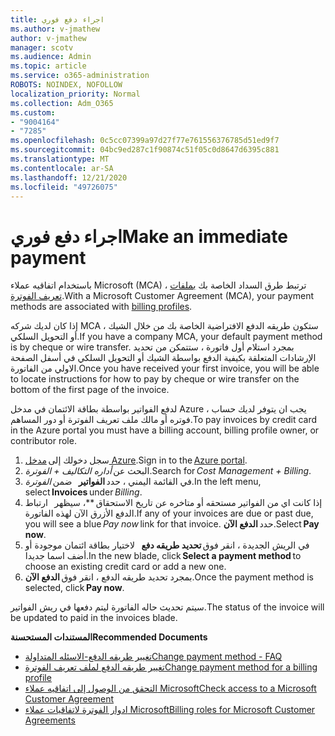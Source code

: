 ```yaml
---
title: اجراء دفع فوري
ms.author: v-jmathew
author: v-jmathew
manager: scotv
ms.audience: Admin
ms.topic: article
ms.service: o365-administration
ROBOTS: NOINDEX, NOFOLLOW
localization_priority: Normal
ms.collection: Adm_O365
ms.custom:
- "9004164"
- "7285"
ms.openlocfilehash: 0c5cc07399a97d27f77e761556376785d51ed9f7
ms.sourcegitcommit: 04bc9ed287c1f90874c51f05c0d8647d6395c881
ms.translationtype: MT
ms.contentlocale: ar-SA
ms.lasthandoff: 12/21/2020
ms.locfileid: "49726075"
---
```

# <a name="make-an-immediate-payment"></a><span data-ttu-id="9aa41-102">اجراء دفع فوري</span><span class="sxs-lookup"><span data-stu-id="9aa41-102">Make an immediate payment</span></span>

<span data-ttu-id="9aa41-103">باستخدام اتفاقيه عملاء Microsoft (MCA) ، ترتبط طرق السداد الخاصة بك [بملفات تعريف الفوترة](https://docs.microsoft.com/azure/billing/billing-how-to-change-credit-card?WT.mc_id=Portal-Microsoft_Azure_Support#change-payment-method-for-a-billing-profile).</span><span class="sxs-lookup"><span data-stu-id="9aa41-103">With a Microsoft Customer Agreement (MCA), your payment methods are associated with [billing profiles](https://docs.microsoft.com/azure/billing/billing-how-to-change-credit-card?WT.mc_id=Portal-Microsoft_Azure_Support#change-payment-method-for-a-billing-profile).</span></span>

<span data-ttu-id="9aa41-104">إذا كان لديك شركه MCA ، ستكون طريقه الدفع الافتراضية الخاصة بك من خلال الشيك أو التحويل السلكي.</span><span class="sxs-lookup"><span data-stu-id="9aa41-104">If you have a company MCA, your default payment method is by cheque or wire transfer.</span></span> <span data-ttu-id="9aa41-105">بمجرد استلام أول فاتورة ، ستتمكن من تحديد الإرشادات المتعلقة بكيفية الدفع بواسطة الشيك أو التحويل السلكي في أسفل الصفحة الاولي من الفاتورة.</span><span class="sxs-lookup"><span data-stu-id="9aa41-105">Once you have received your first invoice, you will be able to locate instructions for how to pay by cheque or wire transfer on the bottom of the first page of the invoice.</span></span>

<span data-ttu-id="9aa41-106">لدفع الفواتير بواسطة بطاقة الائتمان في مدخل Azure ، يجب ان يتوفر لديك حساب فوتره أو مالك ملف تعريف الفوترة أو دور المساهم.</span><span class="sxs-lookup"><span data-stu-id="9aa41-106">To pay invoices by credit card in the Azure portal you must have a billing account, billing profile owner, or contributor role.</span></span>

1. <span data-ttu-id="9aa41-107">سجل دخولك إلى [مدخل Azure](https://portal.azure.com/).</span><span class="sxs-lookup"><span data-stu-id="9aa41-107">Sign in to the [Azure portal](https://portal.azure.com/).</span></span>
2. <span data-ttu-id="9aa41-108">البحث عن *أداره التكاليف + الفوترة*.</span><span class="sxs-lookup"><span data-stu-id="9aa41-108">Search for *Cost Management + Billing*.</span></span>
3. <span data-ttu-id="9aa41-109">في القائمة اليمني ، حدد **الفواتير**   ضمن *الفوترة*.</span><span class="sxs-lookup"><span data-stu-id="9aa41-109">In the left menu, select **Invoices** under *Billing*.</span></span>
4. <span data-ttu-id="9aa41-110">إذا كانت اي من الفواتير مستحقه أو متاخره عن تاريخ الاستحقاق \*\*، سيظهر   ارتباط الدفع الأزرق الآن لهذه الفاتورة.</span><span class="sxs-lookup"><span data-stu-id="9aa41-110">If any of your invoices are due or past due, you will see a blue *Pay now* link for that invoice.</span></span> <span data-ttu-id="9aa41-111">حدد **الدفع الآن**.</span><span class="sxs-lookup"><span data-stu-id="9aa41-111">Select **Pay now**.</span></span>
5. <span data-ttu-id="9aa41-112">في الريش الجديدة ، انقر فوق **تحديد طريقه دفع**   لاختيار بطاقة ائتمان موجودة أو أضف اسما جديدا.</span><span class="sxs-lookup"><span data-stu-id="9aa41-112">In the new blade, click **Select a payment method** to choose an existing credit card or add a new one.</span></span>
6. <span data-ttu-id="9aa41-113">بمجرد تحديد طريقه الدفع ، انقر فوق **الدفع الآن**.</span><span class="sxs-lookup"><span data-stu-id="9aa41-113">Once the payment method is selected, click **Pay now**.</span></span>

<span data-ttu-id="9aa41-114">سيتم تحديث حاله الفاتورة ليتم دفعها في ريش الفواتير.</span><span class="sxs-lookup"><span data-stu-id="9aa41-114">The status of the invoice will be updated to paid in the invoices blade.</span></span>

<span data-ttu-id="9aa41-115">**المستندات المستحسنة**</span><span class="sxs-lookup"><span data-stu-id="9aa41-115">**Recommended Documents**</span></span>

- [<span data-ttu-id="9aa41-116">تغيير طريقه الدفع-الاسئله المتداولة</span><span class="sxs-lookup"><span data-stu-id="9aa41-116">Change payment method - FAQ</span></span>](https://docs.microsoft.com/azure/billing/billing-how-to-change-credit-card?WT.mc_id=Portal-Microsoft_Azure_Support#frequently-asked-questions)
- [<span data-ttu-id="9aa41-117">تغيير طريقه الدفع لملف تعريف الفوترة</span><span class="sxs-lookup"><span data-stu-id="9aa41-117">Change payment method for a billing profile</span></span>](https://docs.microsoft.com/azure/cost-management-billing/manage/change-credit-card?WT.mc_id=Portal-Microsoft_Azure_Support#manage-credit-cards-for-a-microsoft-customer-agreement)
- [<span data-ttu-id="9aa41-118">التحقق من الوصول إلى اتفاقيه عملاء Microsoft</span><span class="sxs-lookup"><span data-stu-id="9aa41-118">Check access to a Microsoft Customer Agreement</span></span>](https://docs.microsoft.com/azure/cost-management-billing/manage/change-credit-card?WT.mc_id=Portal-Microsoft_Azure_Support%22%20%5Cl%20%22manage-credit-cards-for-a-microsoft-customer-agreement%22%20%5Ct%20%22_blank#check-the-type-of-your-account)
- [<span data-ttu-id="9aa41-119">ادوار الفوترة لاتفاقيات عملاء Microsoft</span><span class="sxs-lookup"><span data-stu-id="9aa41-119">Billing roles for Microsoft Customer Agreements</span></span>](https://docs.microsoft.com/azure/cost-management-billing/manage/understand-mca-roles)
